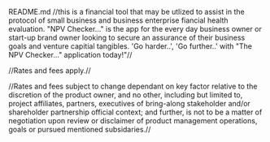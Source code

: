 README.md
//this is a financial tool that may be utlized to assist in the protocol of small business and business enterprise
fiancial health evaluation. "NPV Checker..." is the app for the every day business owner or start-up brand owner looking to secure an
assurance of their business goals and venture capitial tangibles. 'Go harder..', 'Go further..' with "The NPV Checker..." application today!"//

//Rates and fees apply.//

//Rates and fees subject to change dependant on key factor relative to the discretion of the product owner, and no other, including but limited to, project affiliates, partners, executives of bring-along stakeholder and/or shareholder partnership official context; and further, is not to be a matter of negotiation upon review or disclaimer of product management operations, goals or pursued mentioned subsidaries.//
